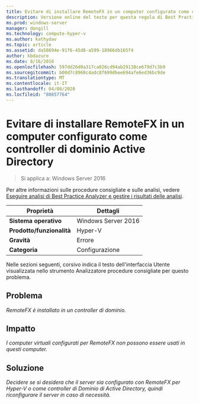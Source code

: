 ```yaml
---
title: Evitare di installare RemoteFX in un computer configurato come controller di dominio Active Directory
description: Versione online del testo per questa regola di Best Practices Analyzer.
ms.prod: windows-server
manager: dongill
ms.technology: compute-hyper-v
ms.author: kathydav
ms.topic: article
ms.assetid: da58694e-91f6-45d8-a599-18966db165f4
author: kbdazure
ms.date: 8/16/2016
ms.openlocfilehash: 597dd26d0a317ca026cd94ab29138ce679d7c3b9
ms.sourcegitcommit: b00d7c8968c4adc8f699dbee694afe6ed36bc9de
ms.translationtype: MT
ms.contentlocale: it-IT
ms.lasthandoff: 04/08/2020
ms.locfileid: "80857764"
---
```

# <a name="avoid-installing-remotefx-on-a-computer-that-is-configured-as-an-active-directory-domain-controller"></a>Evitare di installare RemoteFX in un computer configurato come controller di dominio Active Directory

>Si applica a: Windows Server 2016

Per altre informazioni sulle procedure consigliate e sulle analisi, vedere [Eseguire analisi di Best Practice Analyzer e gestire i risultati delle analisi](https://go.microsoft.com/fwlink/p/?LinkID=223177).  
  
|Proprietà|Dettagli|  
|-|-|  
|**Sistema operativo**|Windows Server 2016|  
|**Prodotto/funzionalità**|Hyper-V|  
|**Gravità**|Errore|  
|**Categoria**|Configurazione|  
  
Nelle sezioni seguenti, corsivo indica il testo dell'interfaccia Utente visualizzata nello strumento Analizzatore procedure consigliate per questo problema.  
  
## <a name="issue"></a>**Problema**  
*RemoteFX è installato in un controller di dominio.*  
  
## <a name="impact"></a>**Impatto**  
*I computer virtuali configurati per RemoteFX non possono essere usati in questi computer.*  
  
## <a name="resolution"></a>**Soluzione**  
*Decidere se si desidera che il server sia configurato con RemoteFX per Hyper-V o come controller di Dominio di Active Directory, quindi riconfigurare il server in caso di necessità.*  
  


